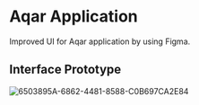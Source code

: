 # Aqar Application
Improved UI for Aqar application by using Figma.

## Interface Prototype
![6503895A-6862-4481-8588-C0B697CA2E84](https://user-images.githubusercontent.com/104213889/237042818-8f225ec0-8d1e-4201-a12f-294954540e78.jpeg)
